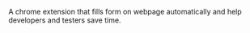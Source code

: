 A chrome extension that fills form on webpage automatically and help developers and testers save time.